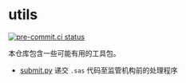 # utils

[![pre-commit.ci status](https://results.pre-commit.ci/badge/github/smjc-org/utils/main.svg)](https://results.pre-commit.ci/latest/github/smjc-org/utils/main)

本仓库包含一些可能有用的工具包。

- [submit.py](python/submit/README.md) 递交 `.sas` 代码至监管机构前的处理程序
